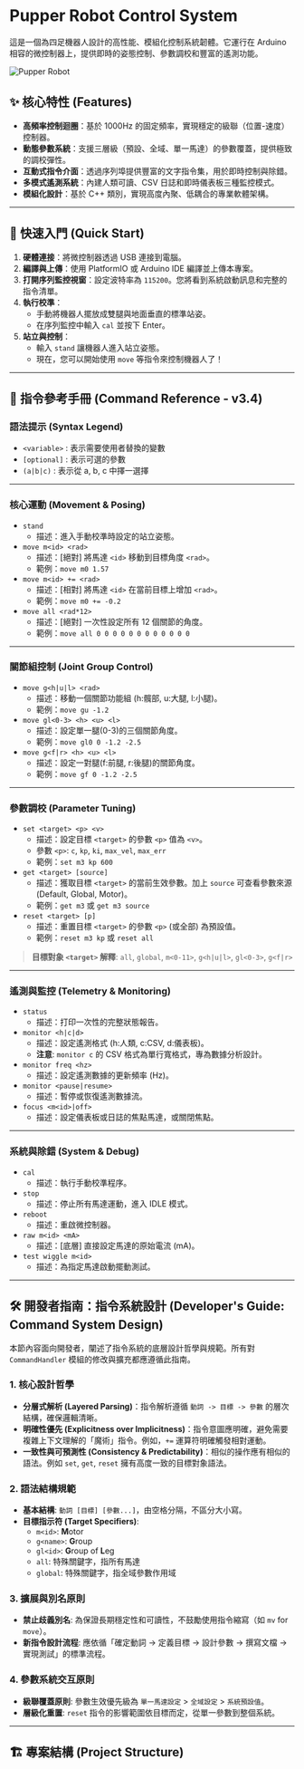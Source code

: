 # Pupper Robot Control System

這是一個為四足機器人設計的高性能、模組化控制系統韌體。它運行在 Arduino 相容的微控制器上，提供即時的姿態控制、參數調校和豐富的遙測功能。

<!-- 可選：在這裡放一張機器人的酷炫照片或 GIF 動畫 -->
![Pupper Robot](https://path-to-your/robot-image.jpg)

## ✨ 核心特性 (Features)

*   **高頻率控制迴圈**：基於 1000Hz 的固定頻率，實現穩定的級聯（位置-速度）控制器。
*   **動態參數系統**：支援三層級（預設、全域、單一馬達）的參數覆蓋，提供極致的調校彈性。
*   **互動式指令介面**：透過序列埠提供豐富的文字指令集，用於即時控制與除錯。
*   **多模式遙測系統**：內建人類可讀、CSV 日誌和即時儀表板三種監控模式。
*   **模組化設計**：基於 C++ 類別，實現高度內聚、低耦合的專業軟體架構。

---

## 🚀 快速入門 (Quick Start)

1.  **硬體連接**：將微控制器透過 USB 連接到電腦。
2.  **編譯與上傳**：使用 PlatformIO 或 Arduino IDE 編譯並上傳本專案。
3.  **打開序列監控視窗**：設定波特率為 `115200`。您將看到系統啟動訊息和完整的指令清單。
4.  **執行校準**：
    *   手動將機器人擺放成雙腿與地面垂直的標準站姿。
    *   在序列監控中輸入 `cal` 並按下 Enter。
5.  **站立與控制**：
    *   輸入 `stand` 讓機器人進入站立姿態。
    *   現在，您可以開始使用 `move` 等指令來控制機器人了！

---

## 📖 指令參考手冊 (Command Reference - v3.4)

### 語法提示 (Syntax Legend)
*   `<variable>` : 表示需要使用者替換的變數
*   `[optional]` : 表示可選的參數
*   `(a|b|c)`    : 表示從 a, b, c 中擇一選擇

---
### 核心運動 (Movement & Posing)
*   `stand`
    *   描述：進入手動校準時設定的站立姿態。
*   `move m<id> <rad>`
    *   描述：[絕對] 將馬達 `<id>` 移動到目標角度 `<rad>`。
    *   範例：`move m0 1.57`
*   `move m<id> += <rad>`
    *   描述：[相對] 將馬達 `<id>` 在當前目標上增加 `<rad>`。
    *   範例：`move m0 += -0.2`
*   `move all <rad*12>`
    *   描述：[絕對] 一次性設定所有 12 個關節的角度。
    *   範例：`move all 0 0 0 0 0 0 0 0 0 0 0 0`

---
### 關節組控制 (Joint Group Control)
*   `move g<h|u|l> <rad>`
    *   描述：移動一個關節功能組 (h:髖部, u:大腿, l:小腿)。
    *   範例：`move gu -1.2`
*   `move gl<0-3> <h> <u> <l>`
    *   描述：設定單一腿(0-3)的三個關節角度。
    *   範例：`move gl0 0 -1.2 -2.5`
*   `move g<f|r> <h> <u> <l>`
    *   描述：設定一對腿(f:前腿, r:後腿)的關節角度。
    *   範例：`move gf 0 -1.2 -2.5`

---
### 參數調校 (Parameter Tuning)
*   `set <target> <p> <v>`
    *   描述：設定目標 `<target>` 的參數 `<p>` 值為 `<v>`。
    *   參數 `<p>`: `c`, `kp`, `ki`, `max_vel`, `max_err`
    *   範例：`set m3 kp 600`
*   `get <target> [source]`
    *   描述：獲取目標 `<target>` 的當前生效參數。加上 `source` 可查看參數來源 (Default, Global, Motor)。
    *   範例：`get m3` 或 `get m3 source`
*   `reset <target> [p]`
    *   描述：重置目標 `<target>` 的參數 `<p>` (或全部) 為預設值。
    *   範例：`reset m3 kp` 或 `reset all`

> **目標對象 `<target>` 解釋**: `all`, `global`, `m<0-11>`, `g<h|u|l>`, `gl<0-3>`, `g<f|r>`

---
### 遙測與監控 (Telemetry & Monitoring)
*   `status`
    *   描述：打印一次性的完整狀態報告。
*   `monitor <h|c|d>`
    *   描述：設定遙測格式 (h:人類, c:CSV, d:儀表板)。
    *   **注意**: `monitor c` 的 CSV 格式為單行寬格式，專為數據分析設計。
*   `monitor freq <hz>`
    *   描述：設定遙測數據的更新頻率 (Hz)。
*   `monitor <pause|resume>`
    *   描述：暫停或恢復遙測數據流。
*   `focus <m<id>|off>`
    *   描述：設定儀表板或日誌的焦點馬達，或關閉焦點。

---
### 系統與除錯 (System & Debug)
*   `cal`
    *   描述：執行手動校準程序。
*   `stop`
    *   描述：停止所有馬達運動，進入 IDLE 模式。
*   `reboot`
    *   描述：重啟微控制器。
*   `raw m<id> <mA>`
    *   描述：[底層] 直接設定馬達的原始電流 (mA)。
*   `test wiggle m<id>`
    *   描述：為指定馬達啟動擺動測試。

---
## 🛠️ 開發者指南：指令系統設計 (Developer's Guide: Command System Design)

本節內容面向開發者，闡述了指令系統的底層設計哲學與規範。所有對 `CommandHandler` 模組的修改與擴充都應遵循此指南。

### 1. 核心設計哲學

*   **分層式解析 (Layered Parsing)**：指令解析遵循 `動詞 -> 目標 -> 參數` 的層次結構，確保邏輯清晰。
*   **明確性優先 (Explicitness over Implicitness)**：指令意圖應明確，避免需要複雜上下文理解的「魔術」指令。例如，`+=` 運算符明確觸發相對運動。
*   **一致性與可預測性 (Consistency & Predictability)**：相似的操作應有相似的語法。例如 `set`, `get`, `reset` 擁有高度一致的目標對象語法。

### 2. 語法結構規範

*   **基本結構**: `動詞 [目標] [參數...]`，由空格分隔，不區分大小寫。
*   **目標指示符 (Target Specifiers)**:
    *   `m<id>`: **M**otor
    *   `g<name>`: **G**roup
    *   `gl<id>`: **G**roup of **L**eg
    *   `all`: 特殊關鍵字，指所有馬達
    *   `global`: 特殊關鍵字，指全域參數作用域

### 3. 擴展與別名原則

*   **禁止歧義別名**: 為保證長期穩定性和可讀性，不鼓勵使用指令縮寫（如 `mv` for `move`）。
*   **新指令設計流程**: 應依循「確定動詞 -> 定義目標 -> 設計參數 -> 撰寫文檔 -> 實現測試」的標準流程。

### 4. 參數系統交互原則

*   **級聯覆蓋原則**: 參數生效優先級為 `單一馬達設定` > `全域設定` > `系統預設值`。
*   **層級化重置**: `reset` 指令的影響範圍依目標而定，從單一參數到整個系統。

---

## 🏗️ 專案結構 (Project Structure)